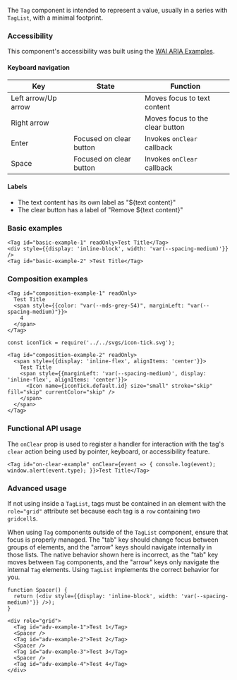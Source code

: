 The `Tag` component is intended to represent a value, usually in a series with `TagList`, with a minimal footprint.

### Accessibility

This component's accessibility was built using the [WAI ARIA Examples](https://www.w3.org/TR/wai-aria-practices-1.1/examples/grid/LayoutGrids.html#ex2_label).

#### Keyboard navigation

| Key | State | Function |
| --- | --- | --- |
| Left arrow/Up arrow | | Moves focus to text content |
| Right arrow | | Moves focus to the clear button |
| Enter | Focused on clear button | Invokes `onClear` callback |
| Space | Focused on clear button | Invokes `onClear` callback |

#### Labels

- The text content has its own label as "${text content}"
- The clear button has a label of "Remove ${text content}"

### Basic examples

```
<Tag id="basic-example-1" readOnly>Test Title</Tag>
<div style={{display: 'inline-block', width: 'var(--spacing-medium)'}} />
<Tag id="basic-example-2" >Test Title</Tag>
```

### Composition examples

```
<Tag id="composition-example-1" readOnly>
  Test Title
  <span style={{color: "var(--mds-grey-54)", marginLeft: "var(--spacing-medium)"}}>
    4
  </span>
</Tag>
```

```
const iconTick = require('../../svgs/icon-tick.svg');

<Tag id="composition-example-2" readOnly>
  <span style={{display: 'inline-flex', alignItems: 'center'}}>
    Test Title
    <span style={{marginLeft: 'var(--spacing-medium)', display: 'inline-flex', alignItems: 'center'}}>
      <Icon name={iconTick.default.id} size="small" stroke="skip" fill="skip" currentColor="skip" />
    </span>
  </span>
</Tag>
```

### Functional API usage

The `onClear` prop is used to register a handler for interaction with the tag's `clear` action being used by pointer, keyboard, or accessibility feature.


```
<Tag id="on-clear-example" onClear={event => { console.log(event); window.alert(event.type); }}>Test Title</Tag>
```

### Advanced usage

If not using inside a `TagList`, tags must be contained in an element with the `role="grid"` attribute set because each tag is a `row` containing two `gridcell`s.

When using `Tag` components outside of the `TagList` component, ensure that focus is properly managed. The "tab" key should change focus between groups of elements, and the "arrow" keys should navigate internally in those lists. The native behavior shown here is incorrect, as the "tab" key moves between `Tag` components, and the "arrow" keys only navigate the internal `Tag` elements. Using `TagList` implements the correct behavior for you.

```
function Spacer() {
  return (<div style={{display: 'inline-block', width: 'var(--spacing-medium)'}} />);
}

<div role="grid">
  <Tag id="adv-example-1">Test 1</Tag>
  <Spacer />
  <Tag id="adv-example-2">Test 2</Tag>
  <Spacer />
  <Tag id="adv-example-3">Test 3</Tag>
  <Spacer />
  <Tag id="adv-example-4">Test 4</Tag>
</div>
```
